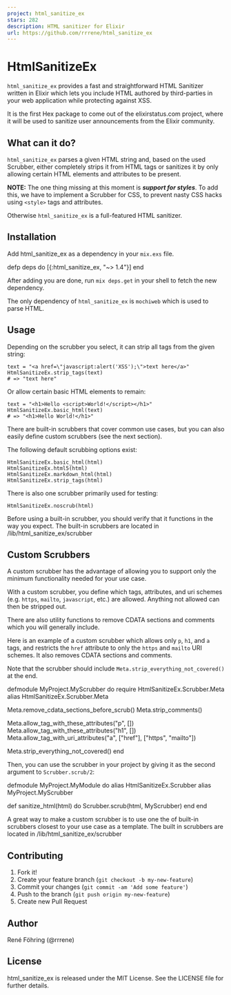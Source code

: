 ```yaml
---
project: html_sanitize_ex
stars: 282
description: HTML sanitizer for Elixir
url: https://github.com/rrrene/html_sanitize_ex
---
```


HtmlSanitizeEx
==============

`html_sanitize_ex` provides a fast and straightforward HTML Sanitizer written in Elixir which lets you include HTML authored by third-parties in your web application while protecting against XSS.

It is the first Hex package to come out of the elixirstatus.com project, where it will be used to sanitize user announcements from the Elixir community.

What can it do?
---------------

`html_sanitize_ex` parses a given HTML string and, based on the used Scrubber, either completely strips it from HTML tags or sanitizes it by only allowing certain HTML elements and attributes to be present.

**NOTE:** The one thing missing at this moment is _**support for styles**_. To add this, we have to implement a Scrubber for CSS, to prevent nasty CSS hacks using `<style>` tags and attributes.

Otherwise `html_sanitize_ex` is a full-featured HTML sanitizer.

Installation
------------

Add html\_sanitize\_ex as a dependency in your `mix.exs` file.

defp deps do
  \[{:html\_sanitize\_ex, "~> 1.4"}\]
end

After adding you are done, run `mix deps.get` in your shell to fetch the new dependency.

The only dependency of `html_sanitize_ex` is `mochiweb` which is used to parse HTML.

Usage
-----

Depending on the scrubber you select, it can strip all tags from the given string:

```
text = "<a href=\"javascript:alert('XSS');\">text here</a>"
HtmlSanitizeEx.strip_tags(text)
# => "text here"
```

Or allow certain basic HTML elements to remain:

```
text = "<h1>Hello <script>World!</script></h1>"
HtmlSanitizeEx.basic_html(text)
# => "<h1>Hello World!</h1>"
```

There are built-in scrubbers that cover common use cases, but you can also easily define custom scrubbers (see the next section).

The following default scrubbing options exist:

```
HtmlSanitizeEx.basic_html(html)
HtmlSanitizeEx.html5(html)
HtmlSanitizeEx.markdown_html(html)
HtmlSanitizeEx.strip_tags(html)
```

There is also one scrubber primarily used for testing:

```
HtmlSanitizeEx.noscrub(html)
```

Before using a built-in scrubber, you should verify that it functions in the way you expect. The built-in scrubbers are located in /lib/html\_sanitize\_ex/scrubber

Custom Scrubbers
----------------

A custom scrubber has the advantage of allowing you to support only the minimum functionality needed for your use case.

With a custom scrubber, you define which tags, attributes, and uri schemes (e.g. `https`, `mailto`, `javascript`, etc.) are allowed. Anything not allowed can then be stripped out.

There are also utility functions to remove CDATA sections and comments which you will generally include.

Here is an example of a custom scrubber which allows only `p`, `h1`, and `a` tags, and restricts the `href` attribute to only the `https` and `mailto` URI schemes. It also removes CDATA sections and comments.

Note that the scrubber should include `Meta.strip_everything_not_covered()` at the end.

defmodule MyProject.MyScrubber do
  require HtmlSanitizeEx.Scrubber.Meta
  alias HtmlSanitizeEx.Scrubber.Meta

  Meta.remove\_cdata\_sections\_before\_scrub()
  Meta.strip\_comments()

  Meta.allow\_tag\_with\_these\_attributes("p", \[\])
  Meta.allow\_tag\_with\_these\_attributes("h1", \[\])
  Meta.allow\_tag\_with\_uri\_attributes("a", \["href"\], \["https", "mailto"\])

  Meta.strip\_everything\_not\_covered()
end

Then, you can use the scrubber in your project by giving it as the second argument to `Scrubber.scrub/2`:

defmodule MyProject.MyModule do
  alias HtmlSanitizeEx.Scrubber
  alias MyProject.MyScrubber

  def sanitize\_html(html) do
    Scrubber.scrub(html, MyScrubber)
  end
end

A great way to make a custom scrubber is to use one the of built-in scrubbers closest to your use case as a template. The built in scrubbers are located in /lib/html\_sanitize\_ex/scrubber

Contributing
------------

1.  Fork it!
2.  Create your feature branch (`git checkout -b my-new-feature`)
3.  Commit your changes (`git commit -am 'Add some feature'`)
4.  Push to the branch (`git push origin my-new-feature`)
5.  Create new Pull Request

Author
------

René Föhring (@rrrene)

License
-------

html\_sanitize\_ex is released under the MIT License. See the LICENSE file for further details.
